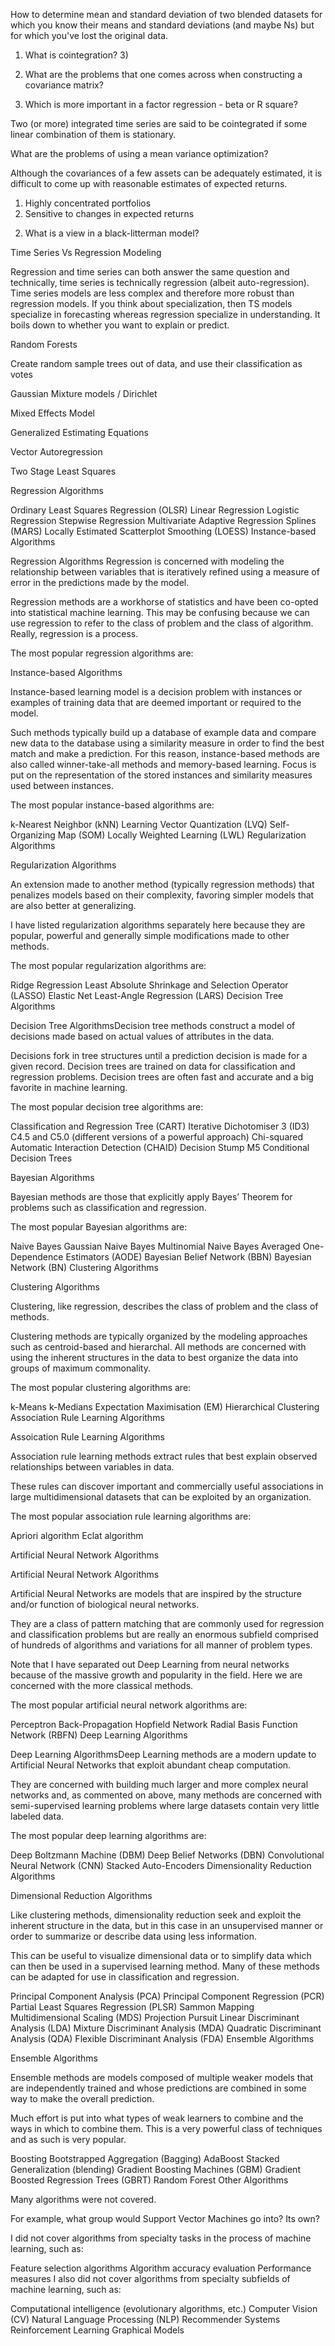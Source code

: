 How to determine mean and standard deviation of two blended datasets for which you know their means and standard deviations (and maybe Ns) but for which you've lost the original data.



1) What is cointegration? 3)  

4) What are the problems that one comes across when constructing a covariance matrix?

5) Which is more important in a factor regression - beta or R square?

Two (or more) integrated time series are said to be cointegrated if some linear combination of them is stationary.


What are the problems of using a mean variance optimization?

Although the covariances of a few assets can be adequately estimated, it is difficult to come up with reasonable estimates of expected returns.
1. Highly concentrated portfolios
2. Sensitive to changes in expected returns



 2) What is a view in a black-litterman model?




Time Series Vs Regression Modeling

Regression and time series can both answer the same question and technically, time series is technically regression (albeit auto-regression). Time series models are less complex and therefore more robust than regression models. If you think about specialization, then TS models specialize in forecasting whereas regression specialize in understanding. It boils down to whether you want to explain or predict.



Random Forests

Create random sample trees out of data, and use their classification as votes


Gaussian Mixture models / Dirichlet


Mixed Effects Model

Generalized Estimating Equations

Vector Autoregression


Two Stage Least Squares



Regression Algorithms

Ordinary Least Squares Regression (OLSR)
Linear Regression
Logistic Regression
Stepwise Regression
Multivariate Adaptive Regression Splines (MARS)
Locally Estimated Scatterplot Smoothing (LOESS)
Instance-based Algorithms






Regression Algorithms Regression is concerned with modeling the relationship between variables that is iteratively refined using a measure of error in the predictions made by the model.

Regression methods are a workhorse of statistics and have been co-opted into statistical machine learning. This may be confusing because we can use regression to refer to the class of problem and the class of algorithm. Really, regression is a process.

The most popular regression algorithms are:



Instance-based Algorithms

Instance-based learning model is a decision problem with instances or examples of training data that are deemed important or required to the model.

Such methods typically build up a database of example data and compare new data to the database using a similarity measure in order to find the best match and make a prediction. For this reason, instance-based methods are also called winner-take-all methods and memory-based learning. Focus is put on the representation of the stored instances and similarity measures used between instances.

The most popular instance-based algorithms are:

k-Nearest Neighbor (kNN)
Learning Vector Quantization (LVQ)
Self-Organizing Map (SOM)
Locally Weighted Learning (LWL)
Regularization Algorithms

Regularization Algorithms

An extension made to another method (typically regression methods) that penalizes models based on their complexity, favoring simpler models that are also better at generalizing.

I have listed regularization algorithms separately here because they are popular, powerful and generally simple modifications made to other methods.

The most popular regularization algorithms are:

Ridge Regression
Least Absolute Shrinkage and Selection Operator (LASSO)
Elastic Net
Least-Angle Regression (LARS)
Decision Tree Algorithms

Decision Tree AlgorithmsDecision tree methods construct a model of decisions made based on actual values of attributes in the data.

Decisions fork in tree structures until a prediction decision is made for a given record. Decision trees are trained on data for classification and regression problems. Decision trees are often fast and accurate and a big favorite in machine learning.

The most popular decision tree algorithms are:

Classification and Regression Tree (CART)
Iterative Dichotomiser 3 (ID3)
C4.5 and C5.0 (different versions of a powerful approach)
Chi-squared Automatic Interaction Detection (CHAID)
Decision Stump
M5
Conditional Decision Trees





Bayesian Algorithms

Bayesian methods are those that explicitly apply Bayes’ Theorem for problems such as classification and regression.

The most popular Bayesian algorithms are:

Naive Bayes
Gaussian Naive Bayes
Multinomial Naive Bayes
Averaged One-Dependence Estimators (AODE)
Bayesian Belief Network (BBN)
Bayesian Network (BN)
Clustering Algorithms




Clustering Algorithms


Clustering, like regression, describes the class of problem and the class of methods.

Clustering methods are typically organized by the modeling approaches such as centroid-based and hierarchal. All methods are concerned with using the inherent structures in the data to best organize the data into groups of maximum commonality.

The most popular clustering algorithms are:

k-Means
k-Medians
Expectation Maximisation (EM)
Hierarchical Clustering
Association Rule Learning Algorithms

Assoication Rule Learning Algorithms

Association rule learning methods extract rules that best explain observed relationships between variables in data.

These rules can discover important and commercially useful associations in large multidimensional datasets that can be exploited by an organization.

The most popular association rule learning algorithms are:

Apriori algorithm
Eclat algorithm


Artificial Neural Network Algorithms

Artificial Neural Network Algorithms

Artificial Neural Networks are models that are inspired by the structure and/or function of biological neural networks.

They are a class of pattern matching that are commonly used for regression and classification problems but are really an enormous subfield comprised of hundreds of algorithms and variations for all manner of problem types.

Note that I have separated out Deep Learning from neural networks because of the massive growth and popularity in the field. Here we are concerned with the more classical methods.

The most popular artificial neural network algorithms are:

Perceptron
Back-Propagation
Hopfield Network
Radial Basis Function Network (RBFN)
Deep Learning Algorithms

Deep Learning AlgorithmsDeep Learning methods are a modern update to Artificial Neural Networks that exploit abundant cheap computation.

They are concerned with building much larger and more complex neural networks and, as commented on above, many methods are concerned with semi-supervised learning problems where large datasets contain very little labeled data.

The most popular deep learning algorithms are:

Deep Boltzmann Machine (DBM)
Deep Belief Networks (DBN)
Convolutional Neural Network (CNN)
Stacked Auto-Encoders
Dimensionality Reduction Algorithms



Dimensional Reduction Algorithms


Like clustering methods, dimensionality reduction seek and exploit the inherent structure in the data, but in this case in an unsupervised manner or order to summarize or describe data using less information.

This can be useful to visualize dimensional data or to simplify data which can then be used in a supervised learning method. Many of these methods can be adapted for use in classification and regression.

Principal Component Analysis (PCA)
Principal Component Regression (PCR)
Partial Least Squares Regression (PLSR)
Sammon Mapping
Multidimensional Scaling (MDS)
Projection Pursuit
Linear Discriminant Analysis (LDA)
Mixture Discriminant Analysis (MDA)
Quadratic Discriminant Analysis (QDA)
Flexible Discriminant Analysis (FDA)
Ensemble Algorithms




Ensemble Algorithms


Ensemble methods are models composed of multiple weaker models that are independently trained and whose predictions are combined in some way to make the overall prediction.

Much effort is put into what types of weak learners to combine and the ways in which to combine them. This is a very powerful class of techniques and as such is very popular.

Boosting
Bootstrapped Aggregation (Bagging)
AdaBoost
Stacked Generalization (blending)
Gradient Boosting Machines (GBM)
Gradient Boosted Regression Trees (GBRT)
Random Forest
Other Algorithms

Many algorithms were not covered.

For example, what group would Support Vector Machines go into? Its own?

I did not cover algorithms from specialty tasks in the process of machine learning, such as:

Feature selection algorithms
Algorithm accuracy evaluation
Performance measures
I also did not cover algorithms from specialty subfields of machine learning, such as:

Computational intelligence (evolutionary algorithms, etc.)
Computer Vision (CV)
Natural Language Processing (NLP)
Recommender Systems
Reinforcement Learning
Graphical Models
